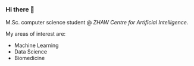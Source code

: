 ### Hi there 👋

M.Sc. computer science student @ *ZHAW Centre for Artificial Intelligence*.

My areas of interest are:

- Machine Learning
- Data Science
- Biomedicine



